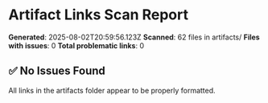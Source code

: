 # Artifact Links Scan Report

**Generated**: 2025-08-02T20:59:56.123Z
**Scanned**: 62 files in artifacts/
**Files with issues**: 0
**Total problematic links**: 0

## ✅ No Issues Found

All links in the artifacts folder appear to be properly formatted.